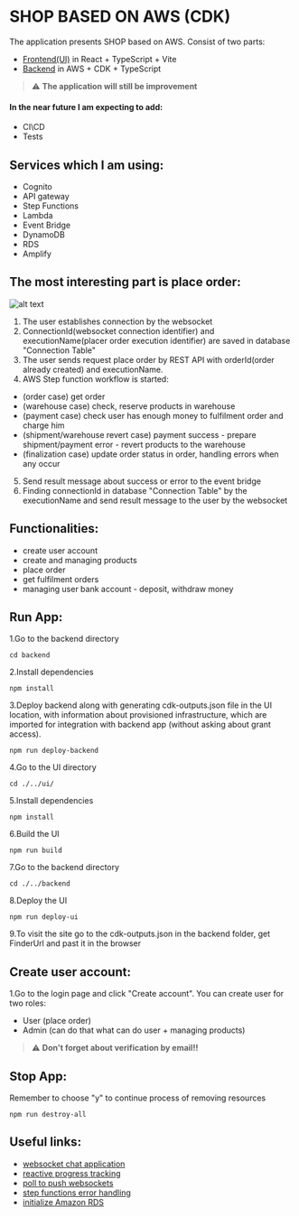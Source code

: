 # SHOP BASED ON AWS (CDK)

The application presents SHOP based on AWS. Consist of two parts:
- [Frontend(UI)](https://github.com/MartinMartinni/aws-shop/blob/main/ui/README.md) in React + TypeScript + Vite
- [Backend](https://github.com/MartinMartinni/aws-shop/blob/main/backend/README.md) in AWS + CDK + TypeScript

> :warning:  **The application will still be improvement**
#### In the near future I am expecting to add:
- CI\CD
- Tests

## Services which I am using:
- Cognito
- API gateway
- Step Functions
- Lambda
- Event Bridge
- DynamoDB
- RDS
- Amplify

## The most interesting part is place order:
![alt text](https://github.com/MartinMartinni/aws-test-project/blob/integration-ui-with-backend/place_order_workflow.drawio.png)

1. The user establishes connection by the websocket
2. ConnectionId(websocket connection identifier) and executionName(placer order execution identifier) are saved in database "Connection Table"
3. The user sends request place order by REST API with orderId(order already created) and executionName.
4. AWS Step function workflow is started:
- (order case) get order
- (warehouse case) check, reserve products in warehouse
- (payment case) check user has enough money to fulfilment order and charge him
- (shipment/warehouse revert case) payment success - prepare shipment/payment error - revert products to the warehouse
- (finalization case) update order status in order, handling errors when any occur
5. Send result message about success or error to the event bridge
6. Finding connectionId in database "Connection Table" by the executionName and send result message to the user by the websocket

## Functionalities:
- create user account
- create and managing products
- place order
- get fulfilment orders
- managing user bank account - deposit, withdraw money

## Run App:
1.Go to the backend directory
```
cd backend
```

2.Install dependencies
```
npm install
```

3.Deploy backend along with generating cdk-outputs.json file in the UI location, with information about provisioned infrastructure,
which are imported for integration with backend app (without asking about grant access).
```
npm run deploy-backend
```

4.Go to the UI directory
```
cd ./../ui/
```

5.Install dependencies
```
npm install
```

6.Build the UI
```
npm run build
```

7.Go to the backend directory
```
cd ./../backend
```

8.Deploy the UI
```
npm run deploy-ui
```

9.To visit the site go to the cdk-outputs.json in the backend folder, get FinderUrl and past it in the browser

## Create user account:
1.Go to the login page and click "Create account". You can create user for two roles:
- User (place order)
- Admin (can do that what can do user + managing products)

> :warning:  **Don't forget about verification by email!!**

## Stop App:
Remember to choose "y" to continue process of removing resources
```
npm run destroy-all
```

## Useful links:
- [websocket chat application](https://github.com/aws-samples/websocket-chat-application/tree/main)
- [reactive progress tracking](https://aws.amazon.com/blogs/compute/implementing-reactive-progress-tracking-for-aws-step-functions/)
- [poll to push websockets](https://aws.amazon.com/blogs/compute/from-poll-to-push-transform-apis-using-amazon-api-gateway-rest-apis-and-websockets/)
- [step functions error handling](https://dashbird.io/blog/aws-step-functions-error-handling/)
- [initialize Amazon RDS](https://aws.amazon.com/blogs/infrastructure-and-automation/use-aws-cdk-to-initialize-amazon-rds-instances/)
